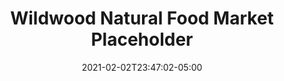 ---
title: "Wildwood Natural Food Market Placeholder"
date: 2021-02-02T23:47:02-05:00
draft: false
images: "img/wildwoodhealth.org/market"
link: "https://wildwoodhealth.org/wnfm/"
src: "https://gitlab.com/wildwood-health-institute/landing-pages/market-placeholder"
categories:
- "Gulp"
- "Linux"
- "NGINX"
---
